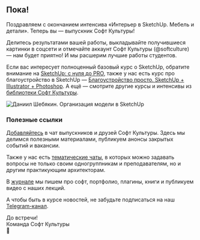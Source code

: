 ## Пока!

Поздравляем с окончанием интенсива «Интерьер в SketchUp. Мебель и детали». Теперь вы — выпускник Софт Культуры!

Делитесь результатами вашей работы, выкладывайте получившиеся картинки в соцсети и отмечайте аккаунт Софт Культуры (@softculture) — нам будет приятно! И мы расшерим лучшие работы студентов.

Если вас интересует полноценный базовый курс о SketchUp, обратите внимание на [SketchUp: с нуля до PRO](https://softculture.cc/courses/architects/sketchup-online), также у нас есть курс про благоустройство в SketchUp — [Благоустройство просто. SketchUp + Illustrator + Photoshop](https://softculture.cc/courses/architects/blagoustroystvo-sketchup-illustrator). А ещё — смотрите другие курсы и интенсивы из [библиотеки Софт Культуры](https://softculture.cc/library). 

![Даниил Шебякин. Организация модели в SketchUp](/img/ISF_3/1647596813_isf-model-orginizing.gif)

### Полезные ссылки

[Добавляйтесь](https://t.me/+V-vYoA2OPRg4tPsm) в чат выпускников и друзей Софт Культуры. Здесь мы делимся полезными материалами, публикуем анонсы закрытых событий и вакансии.

Также у нас есть [тематические чаты](https://t.me/softculture/3474), в которых можно задавать вопросы не только своим одногруппникам и преподавателям, но и другим практикующим архитекторам.

В [журнале](https://softculture.cc/blog/) мы пишем про софт, портфолио, плагины, книги и публикуем видео с наших лекций. 

А чтобы быть в курсе новостей, не забудьте подписаться на наш [Telegram-канал](https://t.me/softculture). 

До встречи!  
Команда Софт Культуры  
🖤